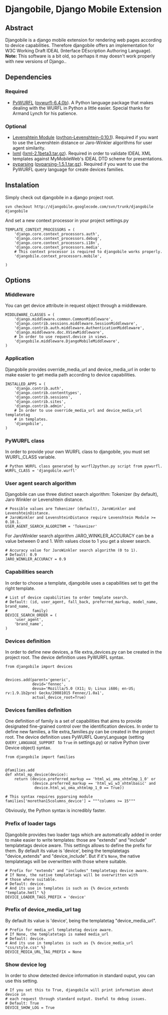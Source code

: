 # Djangobile, Django Mobile Extension #
## Abstract ##
Djangobile is a django mobile extension for rendering web pages according to device capabilities. Therefore djangobile offers an implementation for W3C Working Draft IDEAL (Interface DEscription Authoring Language).
**Note:** This software is a bit old, so perhaps it may doesn't work properly with new versions of Django..

## Dependencies ##
### Required ###
  * [PyWURFL](http://celljam.net/#processor) ([pywurfl-6.4.0b](http://celljam.net/downloads/pywurfl/pywurfl-6.4.0b.tar.gz)). A Python language package that makes dealing with the WURFL in Python a little easier. Special thanks for Armand Lynch for his patience.
### Optional ###
  * [Levenshtein Module](http://celljam.net/downloads/pywurfl/python-Levenshtein-0.10.1.tar.gz) ([python-Levenshtein-0.10.1](http://celljam.net/downloads/pywurfl/python-Levenshtein-0.10.1.tar.gz)). Required if you want to use the Levenshtein distance or Jaro-Winkler algorithms for user agent similarity.
  * [lxml](http://codespeak.net/lxml/) ([lxml-2.1beta3.tar.gz](http://pypi.python.org/packages/source/l/lxml/lxml-2.1beta3.tar.gz#md5=1991c88415dde06a52db91d494ba680d)). Required in order to validate IDEAL XML templates against MyMobileWeb's IDEAL DTD scheme for presentations.
  * [pyparsing](http://pyparsing.wikispaces.com/) ([pyparsing-1.5.1.tar.gz](http://downloads.sourceforge.net/pyparsing/pyparsing-1.5.1.tar.gz?modtime=1224282264&big_mirror=0)). Required if you want to use the PyWURFL query language for create devices families.

## Instalation ##
Simply check out djangobile in a django project root.
```
svn checkout http://djangobile.googlecode.com/svn/trunk/djangobile djangobile
```
And set a new context processor in your project settings.py
```
TEMPLATE_CONTEXT_PROCESSORS = (
    'django.core.context_processors.auth',
    'django.core.context_processors.debug',
    'django.core.context_processors.i18n',
    'django.core.context_processors.media',
    # This context processor is required to djangobile works properly.
    'djangobile.context_processors.mobile',

)
```

## Options ##
### Middleware ###
You can get device attribute in request object through a middleware.
```
MIDDLEWARE_CLASSES = (
    'django.middleware.common.CommonMiddleware',
    'django.contrib.sessions.middleware.SessionMiddleware',
    'django.contrib.auth.middleware.AuthenticationMiddleware',
    'django.middleware.doc.XViewMiddleware',
    # In order to use request.device in views.
    'djangobile.middleware.DjangoMobileMiddleware',
)
```


### Application ###
Djangobile provides override\_media\_url and device\_media\_url in order to make easier to get media path according to device capabilities.
```
INSTALLED_APPS = (
    'django.contrib.auth',
    'django.contrib.contenttypes',
    'django.contrib.sessions',
    'django.contrib.sites',
    'django.contrib.admin',
    # In order to use override_media_url and device_media_url templatetag
    # in templates.
    'djangobile',
)
```


### PyWURFL class ###
In order to provide your own WURFL class to djangobile, you must set WURFL\_CLASS variable.
```
# Python WURFL class generated by wurfl2python.py script from pywurfl.
WURFL_CLASS = 'djangobile.wurfl'
```

### User agent search algorithm ###
Djangobile can use three distinct search algorithm: Tokenizer (by default), Jaro Winkler or Levenshtein distance.
```
# Possible values are Tokenizer (default), JaroWinkler and LevenshteinDistance.
# JaroWinkler and LevenshteinDistance require Levenshtein Module >= 0.10.1.
USER_AGENT_SEARCH_ALGORITHM = 'Tokenizer'
```
For JaroWinkler search algorithm JARO\_WINKLER\_ACCURACY can be a value between 0 and 1. With values close to 1 you get a slower search.
```
# Accuracy value for JaroWinkler search algorithm (0 to 1).
# Default: 0.9
JARO_WINKLER_ACCURACY = 0.9
```

### Capabilities search ###
In order to choose a template, djangobile uses a capabilities set to get the right template.
```
# List of device capabilities to order template search.
# Default: (id, user_agent, fall_back, preferred_markup, model_name, brand_name,
#           family)
DEVICE_SEARCH_ORDER = (
    'user_agent',
    'brand_name',
)
```

### Devices definition ###
In order to define new devices, a file extra\_devices.py can be created in the project root. The device definition uses PyWURFL syntax.
```
from djangobile import devices


devices.add(parent='generic',
            devid='fennec',
            devua='Mozilla/5.0 (X11; U; Linux i686; en-US; rv:1.9.1b2pre) Gecko/20081015 Fennec/1.0a1',
            actual_device_root=True)
```

### Devices families definition ###
One definition of family is a set of capabilities that aims to provide designated fine-grained control over the identification devices.
In order to define new families, a file extra\_families.py can be created in the project root. The device definition uses PyWURFL QueryLanguage (setting ` QUERY_LANGUAGE_SUPPORT  ` to ` True ` in settings.py) or native Python (over Device object) syntax.
```
from djangobile import families


@families.add
def xhtml_mp_device(device):
    return (device.preferred_markup == 'html_wi_oma_xhtmlmp_1_0' or
            (device.preferred_markup == 'html_wi_w3_xhtmlbasic' and 
             device.html_wi_oma_xhtmlmp_1_0 == True))

# This syntax requires pyparsing module
families['morethan15columns_device'] = """columns >= 15"""
```
Obviously, the Python syntax is incredibly faster.


### Prefix of loader tags ###
Djangobile provides two loader tags which are automatically added in order to make easier to write templates: those are "extends" and "include" templatetags device aware. This settings allows to define the prefix for them.
By default its value is 'device', being the templatetags "device\_extends" and "device\_include". But if it's ` None `, the native templatetags will be overwritten with those where suitable.
```
# Prefix for "extends" and "includes" templatetags device aware.
# If None, the native templatetags will be overwritten with
# those where suitable.
# Default: device.
# And its use in templates is such as {% device_extends "template.hmtl" %}
DEVICE_LOADER_TAGS_PREFIX = 'device'
```


### Prefix of device\_media\_url tag ###
By default its value is 'device', being the templatetag "device\_media\_url".
```
# Prefix for media_url templatetag device aware.
# If None, the templatetags is named media_url
# Default: device.
# And its use in templates is such as {% device_media_url "css/style.css" %}
DEVICE_MEDIA_URL_TAG_PREFIX = None
```


### Show device log ###
In order to show detected device information in standard ouput, you can use this setting.
```
# If you set this to True, djangobile will print information about device in
# each request through standard output. Useful to debug issues.
# Default: True
DEVICE_SHOW_LOG = True
```